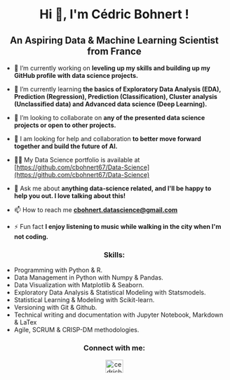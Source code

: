 <h1 align="center">Hi 👋, I'm Cédric Bohnert !</h1>
<h2 align="center">An Aspiring Data & Machine Learning Scientist from France</h3>

- 🔭 I’m currently working on **leveling up my skills and building up my GitHub profile with data science projects.**

- 🌱 I’m currently learning **the basics of Exploratory Data Analysis (EDA), Prediction (Regression), Prediction (Classification), Cluster analysis (Unclassified data) and Advanced data science (Deep Learning).**

- 👯 I’m looking to collaborate on **any of the presented data science projects or open to other projects.**

- 🤝 I am looking for help and collaboration **to better move forward together and build the future of AI.**

- 👨‍💻 My Data Science portfolio is available at [https://github.com/cbohnert67/Data-Science](https://github.com/cbohnert67/Data-Science)

- 💬 Ask me about **anything data-science related, and I'll be happy to help you out. I love talking about this!**

- 📫 How to reach me **cbohnert.datascience@gmail.com**

- ⚡ Fun fact **I enjoy listening to music while walking in the city when I'm not coding.**


<h3 align="center">Skills:</h3>

- Programming with Python & R.
- Data Management in Python with Numpy & Pandas.
- Data Visualization with Matplotlib & Seaborn.
- Exploratory Data Analysis & Statistical Modeling with Statsmodels.
- Statistical Learning & Modeling with Scikit-learn.
- Versioning with Git & Github.
- Technical writing and documentation with Jupyter Notebook, Markdown & LaTex
- Agile, SCRUM & CRISP-DM methodologies.




<h3 align="center">Connect with me:</h3>
<p align="center">
<a href="https://linkedin.com/in/cedricbohnert" target="blank"><img align="center" src="https://raw.githubusercontent.com/rahuldkjain/github-profile-readme-generator/master/src/images/icons/Social/linked-in-alt.svg" alt="cedricbohnert" height="30" width="40" /></a>
</p>




